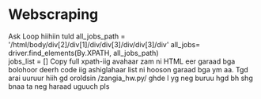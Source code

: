 # Webscraping
Ask
Loop hiihiin tuld 
all_jobs_path = '/html/body/div[2]/div[1]/div/div[3]/div/div[3]/div' 
all_jobs= driver.find_elements(By.XPATH, all_jobs_path)                      
jobs_list = []
Copy full xpath-iig avahaar zam ni HTML eer garaad bga bolohoor deerh code iig ashiglahaar list ni hooson garaad bga ym aa.
Tgd arai uuruur hiih gd oroldsin /zangia_hw.py/ ghde l yg neg buruu hgd bh shg bnaa ta neg haraad uguuch pls
